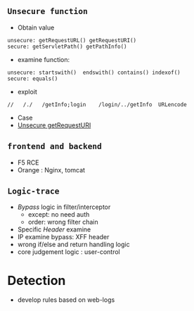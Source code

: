 ## `Unsecure function`
- Obtain value
```
unsecure: getRequestURL() getRequestURI()
secure: getServletPath() getPathInfo()
```
- examine function: 
```
unsecure: startswith()  endswith() contains() indexof()
secure: equals()
```
- exploit

```
//   /./   /getInfo;login    /login/../getInfo  URLencode
```
- Case
- [Unsecure getRequestURI](https://www.jianshu.com/p/58b60311b5cf)



## `frontend and backend`
- F5 RCE
- Orange : Nginx, tomcat


## `Logic-trace`
- *Bypass* logic in filter/interceptor
  - except: no need auth
  - order: wrong filter chain
- Specific _Header_ examine 
- IP examine bypass: XFF header
- wrong if/else and return handling logic
- core judgement logic : user-control



# Detection
- develop rules based on web-logs
